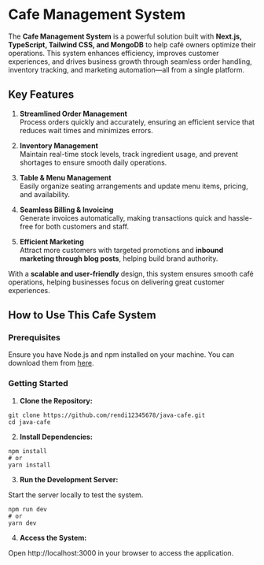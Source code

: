 # Cafe Management System

The **Cafe Management System** is a powerful solution built with **Next.js, TypeScript, Tailwind CSS, and MongoDB** to help café owners optimize their operations. This system enhances efficiency, improves customer experiences, and drives business growth through seamless order handling, inventory tracking, and marketing automation—all from a single platform.

## Key Features

1. **Streamlined Order Management**  
   Process orders quickly and accurately, ensuring an efficient service that reduces wait times and minimizes errors.

2. **Inventory Management**  
   Maintain real-time stock levels, track ingredient usage, and prevent shortages to ensure smooth daily operations.

3. **Table & Menu Management**  
   Easily organize seating arrangements and update menu items, pricing, and availability.

4. **Seamless Billing & Invoicing**  
   Generate invoices automatically, making transactions quick and hassle-free for both customers and staff.

5. **Efficient Marketing**  
   Attract more customers with targeted promotions and **inbound marketing through blog posts**, helping build brand authority.

With a **scalable and user-friendly** design, this system ensures smooth café operations, helping businesses focus on delivering great customer experiences.

## How to Use This Cafe System

### Prerequisites
Ensure you have Node.js and npm installed on your machine. You can download them from [here](https://nodejs.org/).

### Getting Started

1. **Clone the Repository:**

``` 
git clone https://github.com/rendi12345678/java-cafe.git
cd java-cafe
```

2. **Install Dependencies:**

```
npm install
# or
yarn install
```

3. **Run the Development Server:**

Start the server locally to test the system.

```
npm run dev
# or
yarn dev
```

4. **Access the System:**

Open http://localhost:3000 in your browser to access the application.
